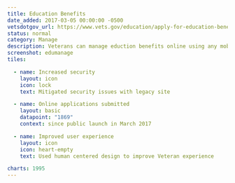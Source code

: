 ```yaml
---
title: Education Benefits
date_added: 2017-03-05 00:00:00 -0500
vetsdotgov_url: https://www.vets.gov/education/apply-for-education-benefits/application/1995
status: normal
category: Manage
description: Veterans can manage eduction benefits online using any mobile device
screenshot: edumanage
tiles:

  - name: Increased security
    layout: icon
    icon: lock
    text: Mitigated security issues with legacy site

  - name: Online applications submitted
    layout: basic
    datapoint: "1869"
    context: since public launch in March 2017

  - name: Improved user experience
    layout: icon
    icon: heart-empty
    text: Used human centered design to improve Veteran experience

charts: 1995
---
```

